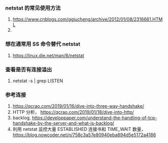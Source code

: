 ### netstat 的常见使用方法
1. https://www.cnblogs.com/ggjucheng/archive/2012/01/08/2316661.HTML 
2. 

### 想在通常用 SS 命令替代 netstat 
1. https://linux.die.net/man/8/netstat

### 查看是否有连接溢出
1. netstat -s | grep LISTEN

### 参考连接
1. https://qcrao.com/2019/01/16/dive-into-three-way-handshake/
2. HTTP 分析， https://qcrao.com/2019/01/18/dive-into-http/
3. backlog, https://developpaper.com/understand-the-handling-of-tcp-handshake-by-the-server-and-what-is-backlog/
4. 利用 netstat 监控大量 ESTABLISHED 连接书和 TIME_WAIT 数量， https://blog.nowcoder.net/n/758c3a57e80940eba894d5e5172a4186